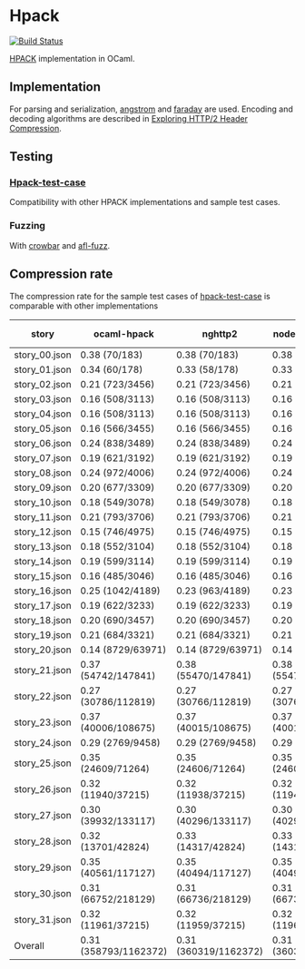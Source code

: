 # Hpack
[![Build Status](https://travis-ci.org/314eter/ocaml-hpack.svg?branch=master)](https://travis-ci.org/314eter/ocaml-hpack)

[HPACK] implementation in OCaml.

[hpack]: https://tools.ietf.org/html/rfc7541

## Implementation

For parsing and serialization, [angstrom] and [faraday] are used. Encoding
and decoding algorithms are described in [Exploring HTTP/2 Header Compression].

[angstrom]: https://github.com/inhabitedtype/angstrom
[faraday]: https://github.com/inhabitedtype/faraday
[Exploring HTTP/2 Header Compression]: https://www.mew.org/~kazu/doc/paper/hpack-2017.pdf

## Testing

### [Hpack-test-case]

Compatibility with other HPACK implementations and sample test cases.

### Fuzzing

With [crowbar] and [afl-fuzz].

[crowbar]: https://github.com/stedolan/crowbar
[afl-fuzz]: http://lcamtuf.coredump.cx/afl/

## Compression rate

The compression rate for the sample test cases of [hpack-test-case] is comparable with other implementations

| story | ocaml-hpack | nghttp2 | node-http2-hpack | haskell-http2-linear-huffman |
|-------|-------------|---------|------------------|------------------------------|
| story_00.json | 0.38 (70/183) | 0.38 (70/183) | 0.38 (70/183) | 0.38 (70/183) |
| story_01.json | 0.34 (60/178) | 0.33 (58/178) | 0.33 (58/178) | 0.33 (58/178) |
| story_02.json | 0.21 (723/3456) | 0.21 (723/3456) | 0.21 (723/3456) | 0.21 (723/3456) |
| story_03.json | 0.16 (508/3113) | 0.16 (508/3113) | 0.16 (508/3113) | 0.16 (508/3113) |
| story_04.json | 0.16 (508/3113) | 0.16 (508/3113) | 0.16 (508/3113) | 0.16 (508/3113) |
| story_05.json | 0.16 (566/3455) | 0.16 (566/3455) | 0.16 (566/3455) | 0.16 (566/3455) |
| story_06.json | 0.24 (838/3489) | 0.24 (838/3489) | 0.24 (838/3489) | 0.24 (838/3489) |
| story_07.json | 0.19 (621/3192) | 0.19 (621/3192) | 0.19 (621/3192) | 0.19 (621/3192) |
| story_08.json | 0.24 (972/4006) | 0.24 (972/4006) | 0.24 (972/4006) | 0.24 (972/4006) |
| story_09.json | 0.20 (677/3309) | 0.20 (677/3309) | 0.20 (677/3309) | 0.20 (677/3309) |
| story_10.json | 0.18 (549/3078) | 0.18 (549/3078) | 0.18 (549/3078) | 0.18 (549/3078) |
| story_11.json | 0.21 (793/3706) | 0.21 (793/3706) | 0.21 (793/3706) | 0.21 (793/3706) |
| story_12.json | 0.15 (746/4975) | 0.15 (746/4975) | 0.15 (746/4975) | 0.15 (746/4975) |
| story_13.json | 0.18 (552/3104) | 0.18 (552/3104) | 0.18 (552/3104) | 0.18 (552/3104) |
| story_14.json | 0.19 (599/3114) | 0.19 (599/3114) | 0.19 (599/3114) | 0.19 (599/3114) |
| story_15.json | 0.16 (485/3046) | 0.16 (485/3046) | 0.16 (485/3046) | 0.16 (485/3046) |
| story_16.json | 0.25 (1042/4189) | 0.23 (963/4189) | 0.23 (963/4189) | 0.23 (963/4189) |
| story_17.json | 0.19 (622/3233) | 0.19 (622/3233) | 0.19 (622/3233) | 0.19 (622/3233) |
| story_18.json | 0.20 (690/3457) | 0.20 (690/3457) | 0.20 (690/3457) | 0.20 (690/3457) |
| story_19.json | 0.21 (684/3321) | 0.21 (684/3321) | 0.21 (684/3321) | 0.21 (684/3321) |
| story_20.json | 0.14 (8729/63971) | 0.14 (8729/63971) | 0.14 (8729/63971) | 0.14 (8729/63971) |
| story_21.json | 0.37 (54742/147841) | 0.38 (55470/147841) | 0.38 (55470/147841) | 0.39 (57858/147841) |
| story_22.json | 0.27 (30786/112819) | 0.27 (30766/112819) | 0.27 (30766/112819) | 0.27 (30820/112819) |
| story_23.json | 0.37 (40006/108675) | 0.37 (40015/108675) | 0.37 (40015/108675) | 0.36 (39361/108675) |
| story_24.json | 0.29 (2769/9458) | 0.29 (2769/9458) | 0.29 (2769/9458) | 0.29 (2768/9458) |
| story_25.json | 0.35 (24609/71264) | 0.35 (24606/71264) | 0.35 (24606/71264) | 0.35 (24854/71264) |
| story_26.json | 0.32 (11940/37215) | 0.32 (11938/37215) | 0.32 (11941/37215) | 0.34 (12631/37215) |
| story_27.json | 0.30 (39932/133117) | 0.30 (40296/133117) | 0.30 (40296/133117) | 0.32 (42514/133117) |
| story_28.json | 0.32 (13701/42824) | 0.33 (14317/42824) | 0.33 (14317/42824) | 0.34 (14639/42824) |
| story_29.json | 0.35 (40561/117127) | 0.35 (40494/117127) | 0.35 (40497/117127) | 0.35 (41279/117127) |
| story_30.json | 0.31 (66752/218129) | 0.31 (66736/218129) | 0.31 (66736/218129) | 0.31 (67848/218129) |
| story_31.json | 0.32 (11961/37215) | 0.32 (11959/37215) | 0.32 (11962/37215) | 0.34 (12652/37215) |
| Overall | 0.31 (358793/1162372) | 0.31 (360319/1162372) | 0.31 (360328/1162372) | 0.32 (368177/1162372) |

[hpack-test-case]: https://github.com/http2jp/hpack-test-case
